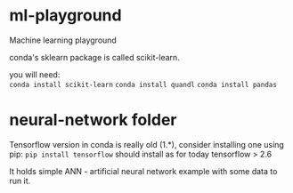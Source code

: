# ml-playground
Machine learning playground

conda's sklearn package is called scikit-learn.  

you will need:  
`conda install scikit-learn`
`conda install quandl`
`conda install pandas`

# neural-network folder
Tensorflow version in conda is really old (1.*), consider installing one using pip:
`pip install tensorflow`
should install as for today tensorflow > 2.6

It holds simple ANN - artificial neural network example with some data to run it.
